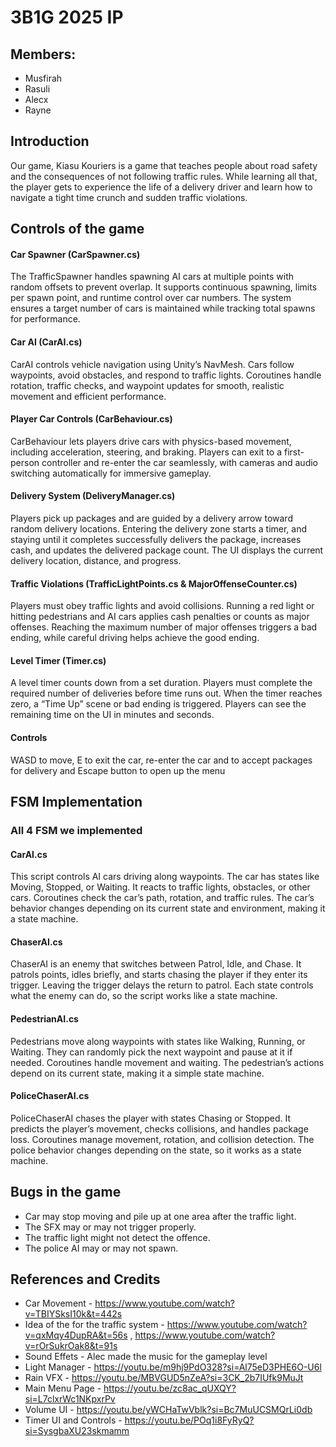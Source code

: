 # 3B1G 2025 IP
## Members:
* Musfirah
* Rasuli
* Alecx
* Rayne

## Introduction
Our game, Kiasu Kouriers is a game that teaches people about road safety and the consequences of not following traffic rules. While learning all that, the player gets to experience the life of a delivery driver and learn how to navigate a tight time crunch and sudden traffic violations.

## Controls of the game
#### Car Spawner (CarSpawner.cs)
The TrafficSpawner handles spawning AI cars at multiple points with random offsets to prevent overlap. It supports continuous spawning, limits per spawn point, and runtime control over car numbers. The system ensures a target number of cars is maintained while tracking total spawns for performance.
#### Car AI (CarAI.cs)
CarAI controls vehicle navigation using Unity’s NavMesh. Cars follow waypoints, avoid obstacles, and respond to traffic lights. Coroutines handle rotation, traffic checks, and waypoint updates for smooth, realistic movement and efficient performance.
#### Player Car Controls (CarBehaviour.cs)
CarBehaviour lets players drive cars with physics-based movement, including acceleration, steering, and braking. Players can exit to a first-person controller and re-enter the car seamlessly, with cameras and audio switching automatically for immersive gameplay.
#### Delivery System (DeliveryManager.cs)
Players pick up packages and are guided by a delivery arrow toward random delivery locations. Entering the delivery zone starts a timer, and staying until it completes successfully delivers the package, increases cash, and updates the delivered package count. The UI displays the current delivery location, distance, and progress.
#### Traffic Violations (TrafficLightPoints.cs & MajorOffenseCounter.cs)
Players must obey traffic lights and avoid collisions. Running a red light or hitting pedestrians and AI cars applies cash penalties or counts as major offenses. Reaching the maximum number of major offenses triggers a bad ending, while careful driving helps achieve the good ending.
#### Level Timer (Timer.cs)
A level timer counts down from a set duration. Players must complete the required number of deliveries before time runs out. When the timer reaches zero, a “Time Up” scene or bad ending is triggered. Players can see the remaining time on the UI in minutes and seconds.

#### Controls
WASD to move, E to exit the car, re-enter the car and to accept packages for delivery and Escape button to open up the menu

## FSM Implementation
### All 4 FSM we implemented
#### CarAI.cs
This script controls AI cars driving along waypoints. The car has states like Moving, Stopped, or Waiting. It reacts to traffic lights, obstacles, or other cars. Coroutines check the car’s path, rotation, and traffic rules. The car’s behavior changes depending on its current state and environment, making it a state machine.
#### ChaserAI.cs
ChaserAI is an enemy that switches between Patrol, Idle, and Chase. It patrols points, idles briefly, and starts chasing the player if they enter its trigger. Leaving the trigger delays the return to patrol. Each state controls what the enemy can do, so the script works like a state machine.
#### PedestrianAI.cs
Pedestrians move along waypoints with states like Walking, Running, or Waiting. They can randomly pick the next waypoint and pause at it if needed. Coroutines handle movement and waiting. The pedestrian’s actions depend on its current state, making it a simple state machine.
#### PoliceChaserAI.cs
PoliceChaserAI chases the player with states Chasing or Stopped. It predicts the player’s movement, checks collisions, and handles package loss. Coroutines manage movement, rotation, and collision detection. The police behavior changes depending on the state, so it works as a state machine.

## Bugs in the game
- Car may stop moving and pile up at one area after the traffic light.
- The SFX may or may not trigger properly.
- The traffic light might not detect the offence.
- The police AI may or may not spawn.

## References and Credits
* Car Movement - https://www.youtube.com/watch?v=TBIYSksI10k&t=442s
* Idea of the for the traffic system - https://www.youtube.com/watch?v=qxMqy4DupRA&t=56s , https://www.youtube.com/watch?v=rOrSukrOak8&t=91s
* Sound Effets - Alec made the music for the gameplay level
* Light Manager - https://youtu.be/m9hj9PdO328?si=Al75eD3PHE6O-U6l
* Rain VFX - https://youtu.be/MBVGUD5nZeA?si=3CK_2b7IUfk9MuJt
* Main Menu Page - https://youtu.be/zc8ac_qUXQY?si=L7clxrWc1NKpxrPv
* Volume UI - https://youtu.be/yWCHaTwVblk?si=Bc7MuUCSMQrLi0db
* Timer UI and Controls - https://youtu.be/POq1i8FyRyQ?si=SysgbaXU23skmamm

